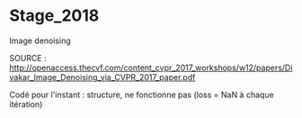 # Stage_2018
Image denoising

SOURCE : http://openaccess.thecvf.com/content_cvpr_2017_workshops/w12/papers/Divakar_Image_Denoising_via_CVPR_2017_paper.pdf

Codé pour l'instant : structure, ne fonctionne pas (loss = NaN à chaque itération)
